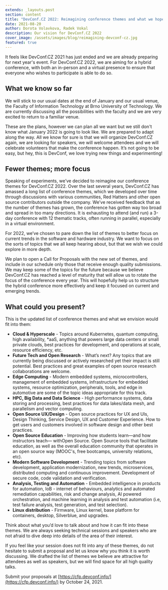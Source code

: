 ```yaml
---
extends: _layouts.post
section: content
title: "DevConf.CZ 2022: Reimagining conference themes and what we hope for"
date: 2021-08-20
author: Dorota Volavkova, Radek Vokal
description: Our vision for DevConf.CZ 2022
cover_image: /assets/images/blog/reimagining-devconf-cz.jpg
featured: true
---
```


It feels like DevConf.CZ 2021 has just ended and we are already preparing for next year's event. For DevConf.CZ 2022, we are aiming for a hybrid conference, with both an in-person and a virtual presence to ensure that everyone who wishes to participate is able to do so.

## What we know so far

We will stick to our usual dates at the end of January and our usual venue, the Faculty of Information Technology at Brno University of Technology. We are currently discussing all the possibilities with the faculty and we are very excited to return to a familiar venue.

These are the plans, however we can plan all we want but we still don't know what January 2022 is going to look like. We are prepared to adapt along the way. All we know for sure is that we will organize DevConf.CZ again, we are looking for speakers, we will welcome attendees and we will celebrate volunteers that make the conference happen. It’s not going to be easy, but hey, this is DevConf, we love trying new things and experimenting!

## Fewer themes; more focus

Speaking of experiments, we’ve decided to reimagine our conference themes for DevConf.CZ 2022. Over the last several years, DevConf.CZ has amassed a long list of conference themes, which we developed over time through discussions with various communities, Red Hatters and other open source contributors outside the company. We’ve received feedback that as the number of themes has grown, the conference has gotten way too broad and spread in too many directions. It is exhausting to attend (and run) a 3-day conference with 12 thematic tracks, often running in parallel, especially in a virtual environment.

For 2022, we’ve chosen to pare down the list of themes to better focus on current trends in the software and hardware industry. We want to focus on the sorts of topics that we all keep hearing about, but that we wish we could explore in more depth.

We plan to open a Call for Proposals with the new set of themes, and include in our schedule only those that receive enough quality submissions. We may keep some of the topics for the future because we believe DevConf.CZ has reached a level of maturity that will allow us to rotate the focus of the conference every year. This will hopefully help us to structure the hybrid conference more effectively and keep it focused on current and emerging trends.

## What could you present?

This is the updated list of conference themes and what we envision would fit into them:
- **Cloud & Hyperscale** - Topics around Kubernetes, quantum computing, high availability, *aaS, anything that powers large data centers or small private clouds, best practices for development, and operations at scale, resource efficiency, etc.
- **Future Tech and Open Research** - What’s next? Any topics that are currently being discussed or actively researched yet their impact is still potential. Best practices and great examples of open source research collaborations are welcome.
- **Edge Computing** - Modern embedded systems, microcontrollers, management of embedded systems, infrastructure for embedded systems, resource optimization, peripherals, tools, and edge in automotive are some of the topic ideas appropriate for this track.
- **HPC, Big Data and Data Science** - High performance systems, data storing and processing, best practices for data lakes/data mesh, and parallelism and vector computing.
- **Open Source UX/Design** - Open source practices for UX and UIs, Design Thinking, Service Design, UX and Customer Experience. How to get users and customers involved in software design and other best practices.
- **Open Source Education** - Improving how students learn—and how instructors teach— withOpen Source. Open Source tools that facilitate education, as well as the overall education community that operates in an open source way (MOOC's, free bootcamps, university relations, etc).
- **Modern Software Development** - Trending topics from software development, application modernization, new trends, microservices, distributed computing and continuous improvement. Development of secure code, code validation and verification.
- **Analysis, Testing and Automation** - Embedded intelligence in products for automation, IoB - internet of behaviours, analytics and automated remediation capabilities, risk and change analysis, AI powered orchestration, and machine learning in analysis and test automation (i.e, test failure analysis, test generation, and test selection).
- **Linux distribution** - Firmware, Linux kernel, base platform for containers, desktop, Silverblue, and upgrades.

Think about what you’d love to talk about and how it can fit into these themes. We are always seeking technical sessions and speakers who are not afraid to dive deep into details of the area of their interest.

If you feel like your session does not fit into any of these themes, do not hesitate to submit a proposal and let us know why you think it is worth discussing. We drafted the list of themes we believe are attractive for attendees as well as speakers, but we will find space for all high quality talks.

Submit your proposals at [https://cfp.devconf.info/](https://cfp.devconf.info/) by October 24, 2021.
